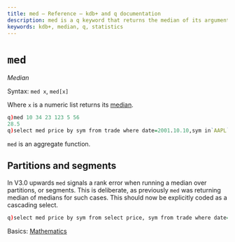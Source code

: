 ```yaml
---
title: med – Reference – kdb+ and q documentation
description: med is a q keyword that returns the median of its argument.
keywords: kdb+, median, q, statistics
---
```


# `med` 




_Median_

Syntax: `med x`, `med[x]`

Where `x` is a numeric list returns its [median](https://en.wikipedia.org/wiki/Median "Wikipedia").

```q
q)med 10 34 23 123 5 56
28.5
q)select med price by sym from trade where date=2001.10.10,sym in`AAPL`LEH
```

`med` is an aggregate function.


## Partitions and segments

In V3.0 upwards `med` signals a rank error when running a median over partitions, or segments. This is deliberate, as previously `med` was returning median of medians for such cases. This should now be explicitly coded as a cascading select.

```q
q)select med price by sym from select price, sym from trade where date=2001.10.10, sym in `AAPL`LEH
```



<i class="far fa-hand-point-right"></i> 
Basics: [Mathematics](../basics/math.md)
